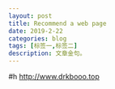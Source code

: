 ```yaml
---
layout: post
title: Recommend a web page
date: 2019-2-22
categories: blog
tags: [标签一,标签二]
description: 文章金句。
---
```


#h
http://www.drkbooo.top












